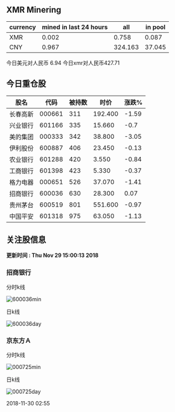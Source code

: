 ## XMR Minering

|currency|mined in last 24 hours|all|in pool|
|---|---|---|---|
|XMR|0.002|0.758|0.087|
|CNY|0.967|324.163|37.045|

今日美元对人民币 6.94	今日xmr对人民币427.71


## 今日重仓股 

|股名|代码|被持数|时价|涨跌%|
|---|---|---|---|---|
|长春高新|000661|311|192.400|-1.59|
|兴业银行|601166|335|15.660|-0.7|
|美的集团|000333|342|38.800|-3.05|
|伊利股份|600887|406|23.450|-0.13|
|农业银行|601288|420|3.550|-0.84|
|工商银行|601398|423|5.330|-0.37|
|格力电器|000651|526|37.070|-1.41|
|招商银行|600036|630|28.300|0.07|
|贵州茅台|600519|801|551.600|-0.97|
|中国平安|601318|975|63.050|-1.13|

## 关注股信息
**更新时间 : Thu Nov 29 15:00:13 2018**
### 招商银行 
分时k线

![600036min](http://image.sinajs.cn/newchart/min/n/sh600036.gif)

日k线

![600036day](http://image.sinajs.cn/newchart/daily/n/sh600036.gif)

### 京东方Ａ 
分时k线

![000725min](http://image.sinajs.cn/newchart/min/n/sz000725.gif)

日k线

![000725day](http://image.sinajs.cn/newchart/daily/n/sz000725.gif)

2018-11-30 02:55